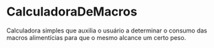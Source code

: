 # CalculadoraDeMacros
Calculadora simples que auxilia o usuário a determinar o consumo das macros alimentícias para que o mesmo alcance um certo peso.

